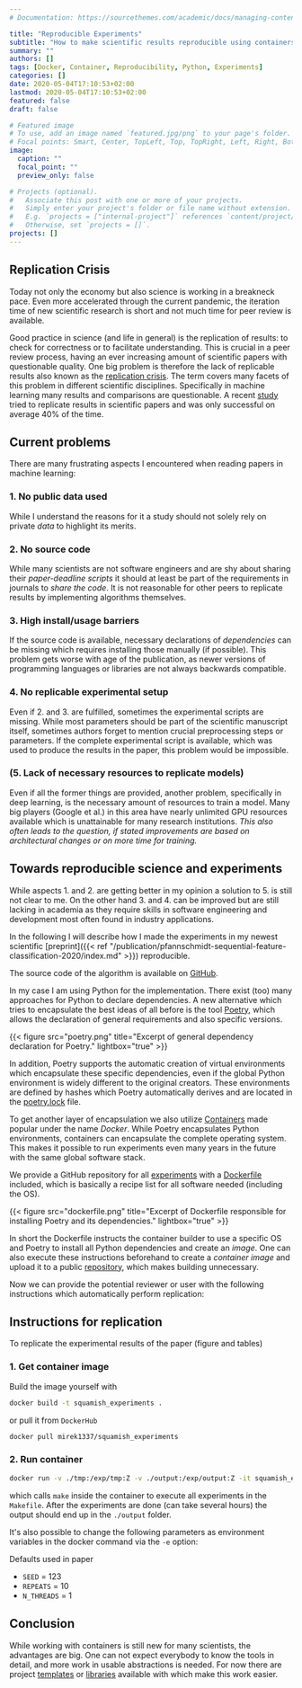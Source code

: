 ```yaml
---
# Documentation: https://sourcethemes.com/academic/docs/managing-content/

title: "Reproducible Experiments"
subtitle: "How to make scientific results reproducible using containers"
summary: ""
authors: []
tags: [Docker, Container, Reproducibility, Python, Experiments]
categories: []
date: 2020-05-04T17:10:53+02:00
lastmod: 2020-05-04T17:10:53+02:00
featured: false
draft: false

# Featured image
# To use, add an image named `featured.jpg/png` to your page's folder.
# Focal points: Smart, Center, TopLeft, Top, TopRight, Left, Right, BottomLeft, Bottom, BottomRight.
image:
  caption: ""
  focal_point: ""
  preview_only: false

# Projects (optional).
#   Associate this post with one or more of your projects.
#   Simply enter your project's folder or file name without extension.
#   E.g. `projects = ["internal-project"]` references `content/project/deep-learning/index.md`.
#   Otherwise, set `projects = []`.
projects: []
---
```

## Replication Crisis
Today not only the economy but also science is working in a breakneck pace.
Even more accelerated through the current pandemic, the iteration time of new scientific research is short and not much time for peer review is available.

Good practice in science (and life in general) is the replication of results: to check for correctness or to facilitate understanding.
This is crucial in a peer review process, having an ever increasing amount of scientific papers with questionable quality.
One big problem is therefore the lack of replicable results also known as the [replication crisis](https://en.wikipedia.org/wiki/Replication_crisis).
The term covers many facets of this problem in different scientific disciplines.
Specifically in machine learning many results and comparisons are questionable.
A recent [study](https://dl.acm.org/doi/10.1145/3298689.3347058) tried to replicate results in scientific papers 
and was only successful on average 40% of the time.

## Current problems
There are many frustrating aspects I encountered when reading papers in machine learning:

### 1. No public data used
While I understand the reasons for it a study should not solely rely on private _data_ to highlight its merits.

### 2. No source code
While many scientists are not software engineers and are shy about sharing their _paper-deadline scripts_ it should at least be part of the requirements in journals to _share the code_.
It is not reasonable for other peers to replicate results by implementing algorithms themselves.

### 3. High install/usage barriers
If the source code is available, necessary declarations of _dependencies_ can be missing which requires installing those manually (if possible).
This problem gets worse with age of the publication, as newer versions of programming languages or libraries are not always backwards compatible.

### 4. No replicable experimental setup
Even if 2. and 3. are fulfilled, sometimes the experimental scripts are missing.
While most parameters should be part of the scientific manuscript itself, sometimes authors forget to mention crucial preprocessing steps or parameters.
If the complete experimental script is available, which was used to produce the results in the paper, this problem would be impossible.

### (5. Lack of necessary resources to replicate models)
Even if all the former things are provided, another problem, specifically in deep learning, is the necessary amount of resources to train a model.
Many big players (Google et al.) in this area have nearly unlimited GPU resources available which is unattainable for many research institutions.
_This also often leads to the question, if stated improvements are based on architectural changes or on more time for training._


## Towards reproducible science and experiments
While aspects 1. and 2. are getting better in my opinion a solution to 5. is still not clear to me.
On the other hand 3. and 4. can be improved but are still lacking in academia as they require skills in software engineering and development
most often found in industry applications.

In the following I will describe how I made the experiments in my newest scientific [preprint]({{< ref "/publication/pfannschmidt-sequential-feature-classification-2020/index.md" >}}) reproducible.

The source code of the algorithm is available on [GitHub](https://github.com/lpfann/squamish).

In my case I am using Python for the implementation.
There exist (too) many approaches for Python to declare dependencies.
A new alternative which tries to encapsulate the best ideas of all before is the tool [Poetry](https://python-poetry.org/), which allows the declaration of general requirements and also specific versions.

{{< figure src="poetry.png" title="Excerpt of general dependency declaration for Poetry." lightbox="true" >}}

In addition, Poetry supports the automatic creation of virtual environments which encapsulate these specific dependencies, even if the global Python environment is widely different to the original creators.
These environments are defined by hashes which Poetry automatically derives and are located in the [poetry.lock](https://github.com/lpfann/squamish_experiments/blob/master/poetry.lock) file.

To get another layer of encapsulation we also utilize [Containers](https://www.opencontainers.org/) made popular under the name _Docker_.
While Poetry encapsulates Python environments, containers can encapsulate the complete operating system.
This makes it possible to run experiments even many years in the future with the same global software stack.

We provide a GitHub repository for all [experiments](https://github.com/lpfann/squamish_experiments) with a [Dockerfile](https://github.com/lpfann/squamish_experiments/blob/master/Dockerfile) included, which is basically a recipe list for all software needed (including the OS).

{{< figure src="dockerfile.png" title="Excerpt of Dockerfile responsible for installing Poetry and its dependencies." lightbox="true" >}}

In short the Dockerfile instructs the container builder to use a specific OS and Poetry to install all Python dependencies and create an _image_.
One can also execute these instructions beforehand to create a _container image_ and upload it to a public [repository](https://hub.docker.com/repository/docker/mirek1337/squamish_experiments), which makes building unnecessary.

Now we can provide the potential reviewer or user with the following instructions which automatically perform replication:

## Instructions for replication
To replicate the experimental results of the paper (figure and tables)
### 1. Get container image
Build the image yourself with
```sh
docker build -t squamish_experiments .
```
or pull it from `DockerHub`
```sh
docker pull mirek1337/squamish_experiments
```
### 2. Run container
```sh
docker run -v ./tmp:/exp/tmp:Z -v ./output:/exp/output:Z -it squamish_experiments make 
```
which calls `make` inside the container to execute all experiments in the `Makefile`.
After the experiments are done (can take several hours) the output should end up in the `./output` folder.

It's also possible to change the following parameters as environment variables in the docker command via the `-e` option:

Defaults used in paper
- `SEED` = 123
- `REPEATS` = 10
- `N_THREADS` = 1

## Conclusion

While working with containers is still new for many scientists, the advantages are big.
One can not expect everybody to know the tools in detail, and more work in usable abstractions is needed.
For now there are project [templates](https://github.com/timtroendle/cookiecutter-reproducible-research) or [libraries](https://github.com/IDSIA/sacred) available with which make this work easier.
